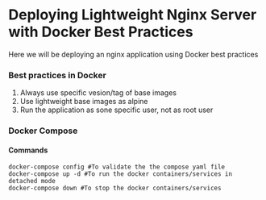 # Deploying Lightweight Nginx Server with Docker Best Practices
Here we will be deploying an nginx application using Docker best practices

### Best practices in Docker

1. Always use specific vesion/tag of base images
2. Use lightweight base images as alpine
3. Run the application as sone specific user, not as root user


### Docker Compose

#### Commands

```
docker-compose config #To validate the the compose yaml file
docker-compose up -d #To run the docker containers/services in detached mode
docker-compose down #To stop the docker containers/services
```